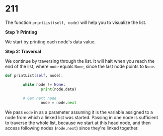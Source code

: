 # 211

The function `printList(self, node)` will help you to visualize the list.

**Step 1: Printing**

We start by printing each node's data value.

**Step 2: Traversal**

We continue by traversing through the list. It will halt when you reach the end of the list, where `node` equals `None`, since the last node points to `None`.

```python
def printList(self, node): 

        while node != None: 
                print(node.data)

        # Get next node
                node = node.next
```

We pass `node` in as a parameter assuming it is the variable assigned to a node from which a linked list was started. Passing in one node is sufficient to traverse the whole list, because we start at this head node, and then access following nodes \(`node.next`\) since they're linked together.

